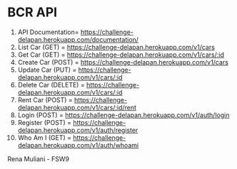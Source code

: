 # BCR API

1. API Documentation= https://challenge-delapan.herokuapp.com/documentation/
2. List Car (GET) = https://challenge-delapan.herokuapp.com/v1/cars
3. Get Car (GET) = https://challenge-delapan.herokuapp.com/v1/cars/:id
4. Create Car (POST) = https://challenge-delapan.herokuapp.com/v1/cars
5. Update Car (PUT) = https://challenge-delapan.herokuapp.com/v1/cars/:id
6. Delete Car (DELETE) = https://challenge-delapan.herokuapp.com/v1/cars/:id
7. Rent Car (POST) = https://challenge-delapan.herokuapp.com/v1/cars/:id/rent
8. Login (POST) = https://challenge-delapan.herokuapp.com/v1/auth/login
9. Register (POST) = https://challenge-delapan.herokuapp.com/v1/auth/register
10. Who Am I (GET) = https://challenge-delapan.herokuapp.com/v1/auth/whoami

Rena Muliani - FSW9